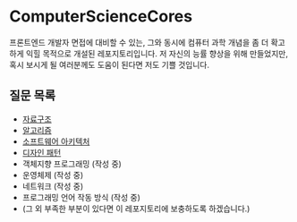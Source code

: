 # ComputerScienceCores
프론트엔드 개발자 면접에 대비할 수 있는, 그와 동시에 컴퓨터 과학 개념을 좀 더 확고하게 익힐 목적으로 개설된 레포지토리입니다. 저 자신의 능률 향상을 위해 만들었지만, 혹시 보시게 될 여러분께도 도움이 된다면 저도 기쁠 것입니다.

## 질문 목록
- [자료구조](https://github.com/kuman514/ComputerScienceCores/blob/main/data-structure/readme.md)
- [알고리즘](https://github.com/kuman514/ComputerScienceCores/blob/main/algorithm/readme.md)
- [소프트웨어 아키텍처](https://github.com/kuman514/ComputerScienceCores/blob/main/software-architecture/readme.md)
- [디자인 패턴](https://github.com/kuman514/ComputerScienceCores/blob/main/design-pattern/readme.md)
- 객체지향 프로그래밍 (작성 중)
- 운영체제 (작성 중)
- 네트워크 (작성 중)
- 프로그래밍 언어 작동 방식 (작성 중)
- (그 외 부족한 부분이 있다면 이 레포지토리에 보충하도록 하겠습니다.)
